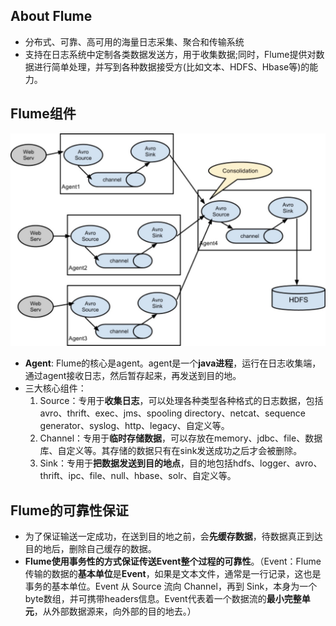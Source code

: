 ## About Flume

* 分布式、可靠、高可用的海量日志采集、聚合和传输系统
* 支持在日志系统中定制各类数据发送方，用于收集数据;同时，Flume提供对数据进行简单处理，并写到各种数据接受方(比如文本、HDFS、Hbase等)的能力。

## Flume组件

![](./picture/Flume.jpeg)

* **Agent**: Flume的核心是agent。agent是一个**java进程**，运行在日志收集端，通过agent接收日志，然后暂存起来，再发送到目的地。
* 三大核心组件：
  1. Source：专用于**收集日志**，可以处理各种类型各种格式的日志数据，包括avro、thrift、exec、jms、spooling directory、netcat、sequence generator、syslog、http、legacy、自定义等。
  2. Channel：专用于**临时存储数据**，可以存放在memory、jdbc、file、数据库、自定义等。其存储的数据只有在sink发送成功之后才会被删除。
  3. Sink：专用于**把数据发送到目的地点**，目的地包括hdfs、logger、avro、thrift、ipc、file、null、hbase、solr、自定义等。

## Flume的可靠性保证

* 为了保证输送一定成功，在送到目的地之前，会**先缓存数据**，待数据真正到达目的地后，删除自己缓存的数据。
* **Flume使用事务性的方式保证传送Event整个过程的可靠性**。（Event：Flume传输的数据的**基本单位**是**Event**，如果是文本文件，通常是一行记录，这也是事务的基本单位。Event 从 Source 流向 Channel，再到 Sink，本身为一个byte数组，并可携带headers信息。Event代表着一个数据流的**最小完整单元**，从外部数据源来，向外部的目的地去。）